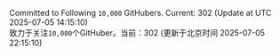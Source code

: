 Committed to Following `10,000` GitHubers. Current: <!-- FOLLOWING_COUNT -->302<!-- FOLLOWING_COUNT --> (Update at UTC <!-- LAST_UPDATED -->2025-07-05 14:15:10<!-- LAST_UPDATED -->)<br>
致力于关注`10,000`个GitHuber。当前：<!-- FOLLOWING_COUNT -->302<!-- FOLLOWING_COUNT --> (更新于北京时间 <!-- LAST_UPDATED_CST -->2025-07-05 22:15:10<!-- LAST_UPDATED_CST -->)
